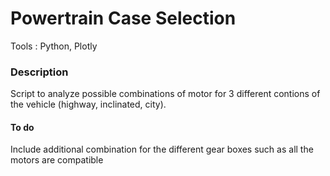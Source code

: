 # Powertrain Case Selection

Tools : Python, Plotly





### Description
Script to analyze possible combinations of motor for 3 different contions of the vehicle (highway, inclinated, city).

#### To do
Include additional combination for the different gear boxes such as all the motors are compatible
